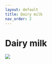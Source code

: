 ```yaml
---
layout: default
title: Dairy milk
nav_order: 2
---
```

# Dairy milk
<img src="{{ site.url }}{{ site.baseurl }} assets/images/dairy milk.jpg">
